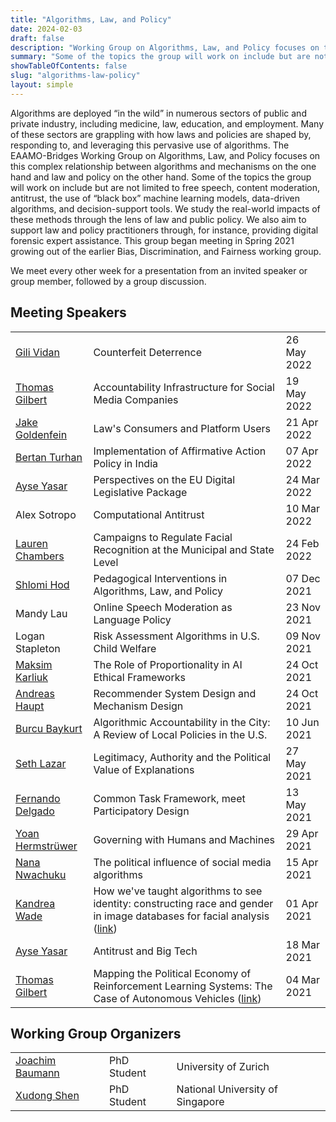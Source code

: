 ```yaml
---
title: "Algorithms, Law, and Policy"
date: 2024-02-03
draft: false
description: "Working Group on Algorithms, Law, and Policy focuses on this complex relationship between algorithms and mechanisms on the one hand and law and policy on the other hand."
summary: "Some of the topics the group will work on include but are not limited to free speech, content moderation, antitrust, the use of “black box” machine learning models, data-driven algorithms, and decision-support tools."
showTableOfContents: false
slug: "algorithms-law-policy"
layout: simple
---
```

Algorithms are deployed “in the wild” in numerous sectors of public and private industry, including medicine, law, education, and employment. Many of these sectors are grappling with how laws and policies are shaped by, responding to, and leveraging this pervasive use of algorithms. The EAAMO-Bridges Working Group on Algorithms, Law, and Policy focuses on this complex relationship between algorithms and mechanisms on the one hand and law and policy on the other hand. Some of the topics the group will work on include but are not limited to free speech, content moderation, antitrust, the use of “black box” machine learning models, data-driven algorithms, and decision-support tools. We study the real-world impacts of these methods through the lens of law and public policy. We also aim to support law and policy practitioners through, for instance, providing digital forensic expert assistance. This group began meeting in Spring 2021 growing out of the earlier Bias, Discrimination, and Fairness working group.

We meet every other week for a presentation from an invited speaker or group member, followed by a group discussion.

## Meeting Speakers

|                  |                                                                                                                         |             |
|------------------|-------------------------------------------------------------------------------------------------------------------------|-------------|
| [Gili Vidan](https://infosci.cornell.edu/content/vidan)       | Counterfeit Deterrence                                                                                                  | 26 May 2022 |
| [Thomas Gilbert](https://infosci.cornell.edu/content/vidan)   | Accountability Infrastructure for Social Media Companies                                                                | 19 May 2022 |
| [Jake Goldenfein](https://law.unimelb.edu.au/about/staff/jake-goldenfein)  | Law's Consumers and Platform Users                                                                                      | 21 Apr 2022 |
| [Bertan Turhan](https://www.econ.iastate.edu/people/bertan-turhan)    | Implementation of Affirmative Action Policy in India                                                                    | 07 Apr 2022 |
| [Ayse Yasar](https://www.sciencespo.fr/ecole-de-droit/en/profile/gizem-yasar-ayse.html)       | Perspectives on the EU Digital Legislative Package                                                                      | 24 Mar 2022 |
| Alex Sotropo     | Computational Antitrust                                                                                                 | 10 Mar 2022 |
| [Lauren Chambers](https://laurenmarietta.github.io/)  | Campaigns to Regulate Facial Recognition at the Municipal and State Level                                               | 24 Feb 2022 |
| [Shlomi Hod](https://shlomi.hod.xyz/)       | Pedagogical Interventions in Algorithms, Law, and Policy                                                                | 07 Dec 2021 |
| Mandy Lau        | Online Speech Moderation as Language Policy                                                                             | 23 Nov 2021 |
| Logan Stapleton  | Risk Assessment Algorithms in U.S. Child Welfare                                                                        | 09 Nov 2021 |
| [Maksim Karliuk](https://www.karliuk.com/about-me)   | The Role of Proportionality in AI Ethical Frameworks                                                                    | 24 Oct 2021 |
| [Andreas Haupt](https://www.karliuk.com/about-me)    | Recommender System Design and Mechanism Design                                                                          | 24 Oct 2021 |
| [Burcu Baykurt](https://www.umass.edu/communication/node/1874)    | Algorithmic Accountability in the City: A Review of Local Policies in the U.S.                                          | 10 Jun 2021 |
| [Seth Lazar](http://www.sethlazar.xyz/)       | Legitimacy, Authority and the Political Value of Explanations                                                           | 27 May 2021 |
| [Fernando Delgado](https://infosci.cornell.edu/content/delgado) | Common Task Framework, meet Participatory Design                                                                        | 13 May 2021 |
| [Yoan Hermstrüwer](https://www.coll.mpg.de/yoan-hermstruewer) | Governing with Humans and Machines                                                                                      | 29 Apr 2021 |
| [Nana Nwachuku](https://cyber.harvard.edu/people/nana-mgbechikwere-nwachukwu)    | The political influence of social media algorithms                                                                      | 15 Apr 2021 |
| [Kandrea Wade](https://kandreawade.com/)     | How we've taught algorithms to see identity: constructing race and gender in image databases for facial analysis ([link](https://simons.berkeley.edu/news/mapping-political-economy-reinforcement-learning-systems-case-autonomous-vehicles)) | 01 Apr 2021 |
| [Ayse Yasar](https://www.sciencespo.fr/ecole-de-droit/en/profile/gizem-yasar-ayse.html)       | Antitrust and Big Tech                                                                                                  | 18 Mar 2021 |
| [Thomas Gilbert](https://www.sciencespo.fr/ecole-de-droit/en/profile/gizem-yasar-ayse.html)  | Mapping the Political Economy of Reinforcement Learning Systems: The Case of Autonomous Vehicles ([link](https://simons.berkeley.edu/news/mapping-political-economy-reinforcement-learning-systems-case-autonomous-vehicles))                 | 04 Mar 2021 |

## Working Group Organizers

|                 |             |                                  |
|-----------------|-------------|----------------------------------|
| [Joachim Baumann](https://www.ifi.uzh.ch/en/scg/people/Baumann.html) | PhD Student | University of Zurich             |
| [Xudong Shen](https://xudongolivershen.github.io/)     | PhD Student | National University of Singapore |
